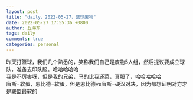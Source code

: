 ```yaml
---
layout: post
title: "daily，2022-05-27，篮球废物"
date: 2022-05-27 17:55:36 +0800
author: 丘海东 
tags: daily
comments: true
categories: personal
---
```

昨天打篮球，我们几个熟悉的，笑称我们自己是废物5人组，然后提议要成立球队，准备去印队服。哈哈哈哈哈  
我是不厉害呀，但是我的兄弟，马的比我还菜，真服了，哈哈哈哈哈  
唐斯=软蛋，恩比德=软蛋，但是恩比德vs唐斯=硬汉对决，因为都想证明对方才是联盟最软的

